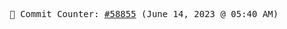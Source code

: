 <p align="center">
    <samp>
        📮 Commit Counter: <a href="https://github.com/Javascript-void0/Javascript-void0/commits/main">#58855</a> (June 14, 2023 @ 05:40 AM)
    </samp>
</p>